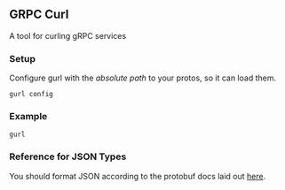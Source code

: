 ## GRPC Curl

A tool for curling gRPC services

### Setup
Configure gurl with the *absolute path* to your protos, so it can load them.

```
gurl config
```

### Example
```
gurl 
```

### Reference for JSON Types
You should format JSON according to the protobuf docs laid out [here](https://developers.google.com/protocol-buffers/docs/proto3#json).
